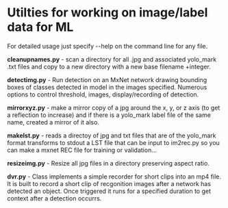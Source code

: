 <h1>Utilties for working on image/label data for ML</h1>

For detailed usage just specify --help on the command line for any file.

<strong>cleanupnames.py</strong> - scan a directory for all .jpg and associated yolo_mark .txt files and copy to a new directory with a new base filename +integer.

<strong>detectimg.py</strong> - Run detection on an MxNet network drawing bounding boxes of classes detected in model in the images specified. Numerous options to control threshold, images, display/recording of detection.

<strong>mirrorxyz.py</strong> - make a mirror copy of a jpg around the x, y, or z axis (to get a reflection to increase) and if there is a yolo_mark label file of the same name, created a mirror of it also.

<strong>makelst.py</strong> - reads a directoy of jpg and txt files that are of the yolo_mark format transforms to stdout a LST file that can be input   to im2rec.py so you can make a mxnet REC file for training or validation... 

<strong>resizeimg.py</strong> - Resize all jpg files in a directory preserving aspect ratio.

<strong>dvr.py</strong> - Class implements a simple recorder for short clips into an mp4 file. It is built to record a short clip of recgonition images after a network has detected an object.  Once triggered it runs for a specified duration to get context after a detection occurrs. 